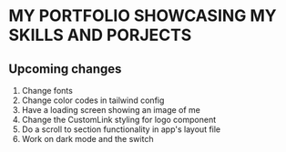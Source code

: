# MY PORTFOLIO SHOWCASING MY SKILLS AND PORJECTS

## Upcoming changes
1. Change fonts
2. Change color codes in tailwind config
3. Have a loading screen showing an image of me
4. Change the CustomLink styling for logo component
5. Do a scroll to section functionality in app's layout file
6. Work on dark mode and the switch
